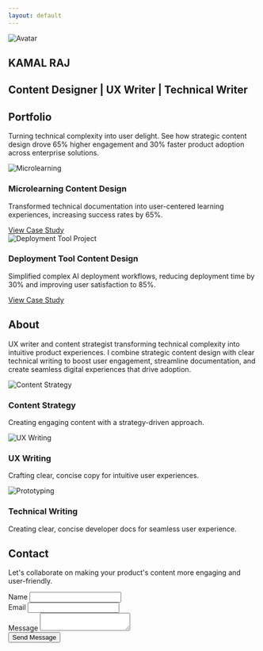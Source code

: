 ```yaml
---
layout: default
---
```


<section id="hero">
  <div class="hero-gradient"></div>
  <div class="hero-container">
    <img src="{{ '/assets/images/persona.png' | relative_url }}" alt="Avatar" class="hero-image">
    <h1>KAMAL RAJ</h1>
    <div class="divider"></div>
    <h2>Content Designer | UX Writer | Technical Writer</h2>
  </div>
</section>

<!-- Projects Section -->

<section id="projects">
    <div class="container">
        <h2>Portfolio</h2>
        <p class="section-description">Turning technical complexity into user delight. See how strategic content design drove 65% higher engagement and 30% faster product adoption across enterprise solutions.</p>
        <div class="projects-grid">
            <div class="project-card">
                <img src="{{ '/assets/images/microlearning.png' | relative_url }}" alt="Microlearning">
                <div class="project-card-content">
                    <h3>Microlearning Content Design</h3>
                    <p>Transformed technical documentation into user-centered learning experiences, increasing success rates by 65%.</p>
                    <a href="{{ site.baseurl }}/projects/microlearning-design/" class="btn">View Case Study</a>
                </div>
            </div>
            <div class="project-card">
                <img src="{{ '/assets/images/deployment-tool.png' | relative_url }}" alt="Deployment Tool Project">
                <div class="project-card-content">
                    <h3>Deployment Tool Content Design</h3>
                    <p>Simplified complex AI deployment workflows, reducing deployment time by 30% and improving user satisfaction to 85%.</p>
                    <a href="{{ site.baseurl }}/projects/deployment-tool-design/" class="btn">View Case Study</a>
                </div>
            </div>
        </div>
    </div>
</section>

<!-- About Section -->

<section id="about">
    <div class="container">
        <h2>About</h2>
        <p class="section-description">UX writer and content strategist transforming technical complexity into intuitive product experiences. I combine strategic content design with clear technical writing to boost user engagement, streamline documentation, and create seamless digital experiences that drive adoption.</p>
        <div class="skills-grid">
            <div class="skill-card">
                <img src="{{ '/assets/images/content-strategy-skills.png' | relative_url }}" alt="Content Strategy">
                <h3>Content Strategy</h3>
                <p>Creating engaging content with a strategy-driven approach.</p>
            </div>
            <div class="skill-card">
                <img src="{{ '/assets/images/ux-writing-skills.png' | relative_url }}" alt="UX Writing">
                <h3>UX Writing</h3>
                <p>Crafting clear, concise copy for intuitive user experiences.</p>
            </div>
            <div class="skill-card">
                <img src="{{ '/assets/images/technical-writing-skills.png' | relative_url }}" alt="Prototyping">
                <h3>Technical Writing</h3>
                <p>Creating clear, concise developer docs for seamless user experience.</p>
            </div>
        </div>
    </div>
</section>

<section id="contact">
    <div class="container">
        <h2>Contact</h2>
        <p class="section-description">Let's collaborate on making your product's content more engaging and user-friendly.</p>
        <div class="contact-form">
            <form action="https://formspree.io/f/mkgnonyw" method="POST">
                <div class="form-group">
                    <label for="name">Name</label>
                    <input type="text" id="name" name="name" required>
                </div>
                <div class="form-group">
                    <label for="email">Email</label>
                    <input type="email" id="email" name="email" required>
                </div>
                <div class="form-group">
                    <label for="message">Message</label>
                    <textarea id="message" name="message" required></textarea>
                </div>
                <button type="submit" class="submit-btn">Send Message</button>
            </form>
        </div>
    </div>
</section>

